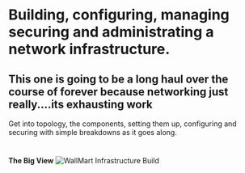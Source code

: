 # Building, configuring, managing securing and administrating a network infrastructure. 
## This one is going to be a long haul over the course of forever because networking just really....its exhausting work
Get into topology, the components, setting them up, configuring and securing with simple breakdowns as it goes along. 

#
**The Big View**
![WallMart Infrastructure Build](https://github.com/TreadSoftly/Projects/assets/121847455/d9ebfd22-1b24-430f-87f9-972ab095d474)
